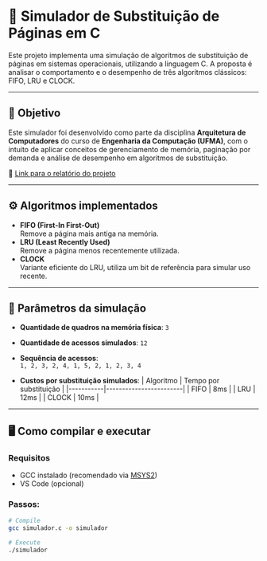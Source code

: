 # 💾 Simulador de Substituição de Páginas em C

Este projeto implementa uma simulação de algoritmos de substituição de páginas em sistemas operacionais, utilizando a linguagem C. A proposta é analisar o comportamento e o desempenho de três algoritmos clássicos: FIFO, LRU e CLOCK.

---

## 🎯 Objetivo

Este simulador foi desenvolvido como parte da disciplina **Arquitetura de Computadores** do curso de **Engenharia da Computação (UFMA)**, com o intuito de aplicar conceitos de gerenciamento de memória, paginação por demanda e análise de desempenho em algoritmos de substituição.

📎 [Link para o relatório do projeto](https://docs.google.com/document/d/1puS8HHpxpGD9D3cguG2hPKHlkDWglIymWVSXMM2spL8/edit?tab=t.0)

---

## ⚙️ Algoritmos implementados

- **FIFO (First-In First-Out)**  
  Remove a página mais antiga na memória.
- **LRU (Least Recently Used)**  
  Remove a página menos recentemente utilizada.
- **CLOCK**  
  Variante eficiente do LRU, utiliza um bit de referência para simular uso recente.

---

## 🧪 Parâmetros da simulação

- **Quantidade de quadros na memória física**: `3`
- **Quantidade de acessos simulados**: `12`
- **Sequência de acessos**:  
  `1, 2, 3, 2, 4, 1, 5, 2, 1, 2, 3, 4`

- **Custos por substituição simulados**:
  | Algoritmo | Tempo por substituição |
  |-----------|------------------------|
  | FIFO      | 8ms                   |
  | LRU       | 12ms                  |
  | CLOCK     | 10ms                  |

---

## 🖥️ Como compilar e executar

### Requisitos
- GCC instalado (recomendado via [MSYS2](https://www.msys2.org))
- VS Code (opcional)

### Passos:

```bash
# Compile
gcc simulador.c -o simulador

# Execute
./simulador

